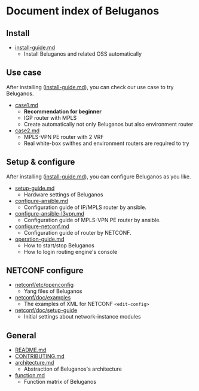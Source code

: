 # Document index of Beluganos

## Install

- [install-guide.md](install-guide.md)
	- Install Beluganos and related OSS automatically

## Use case

After installing ([install-guide.md](install-guide.md)), you can check our use case to try Beluganos.

- [case1.md](example/case1/case1.md)
	- **Recommendation for beginner**
	- IGP router with MPLS
	- Create automatically not only Beluganos but also environment router
- [case2.md](example/case2/case2.md)
	- MPLS-VPN PE router with 2 VRF
	- Real white-box swithes and environment routers are required to try

## Setup & configure

After installing ([install-guide.md](install-guide.md)), you can configure Beluganos as you like.

- [setup-guide.md](setup-guide.md)
	- Hardware settings of Beluganos
- [configure-ansible.md](configure-ansible.md)
	- Configuration guide of IP/MPLS router by ansible.
- [configure-ansible-l3vpn.md](configure-ansible-l3vpn.md)
	- Configuration guide of MPLS-VPN PE router by ansible.
- [configure-netconf.md](configure-netconf.md)
	- Configuration guide of router by NETCONF.
- [operation-guide.md](operation-guide.md)
	- How to start/stop Beluganos
	- How to login routing engine's console

## NETCONF configure

- [netconf/etc/openconfig](https://github.com/beluganos/netconf/tree/master/etc/openconfig)
	- Yang files of Beluganos
- [netconf/doc/examples](https://github.com/beluganos/netconf/tree/master/doc/examples)
	- The examples of XML for NETCONF `<edit-config>`
- [netconf/doc/setup-guide](https://github.com/beluganos/netconf/blob/master/doc/setup-guide.md)
	- Initial settings about network-instance modules

## General

- [README.md](../README.md)
- [CONTRIBUTING.md](../CONTRIBUTING.md)
- [architecture.md](architecture.md)
	- Abstraction of Beluganos's architecture
- [function.md](function.md)
	- Function matrix of Beluganos